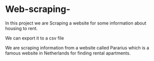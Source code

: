 # Web-scraping-

In this project we are Scraping  a website for some information about housing to rent.

We can export it to a csv file

We are scraping information from a website called Pararius which is a famous website in Netherlands for finding rental apartments.
